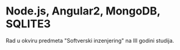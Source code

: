 # Node.js, Angular2, MongoDB, SQLITE3
Rad u okviru predmeta "Softverski inzenjering" na III godini studija. 